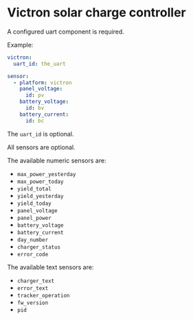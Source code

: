# Victron solar charge controller

A configured uart component is required.

Example:
```yaml
victron:
  uart_id: the_uart

sensor:
  - platform: victron
    panel_voltage:
      id: pv
    battery_voltage:
      id: bv
    battery_current:
      id: bc
```

The `uart_id` is optional.

All sensors are optional.

The available numeric sensors are:
- `max_power_yesterday`
- `max_power_today`
- `yield_total`
- `yield_yesterday`
- `yield_today`
- `panel_voltage`
- `panel_power`
- `battery_voltage`
- `battery_current`
- `day_number`
- `charger_status`
- `error_code`

The available text sensors are:
- `charger_text`
- `error_text`
- `tracker_operation`
- `fw_version`
- `pid`
```
